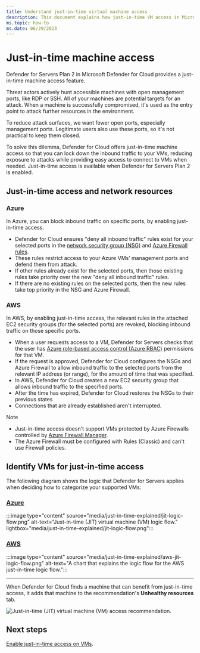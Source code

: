 ```yaml
---
title: Understand just-in-time virtual machine access
description: This document explains how just-in-time VM access in Microsoft Defender for Cloud helps you control access to your Azure virtual machines
ms.topic: how-to
ms.date: 06/29/2023
---
```


# Just-in-time machine access

Defender for Servers Plan 2 in Microsoft Defender for Cloud provides a just-in-time machine access feature. 

Threat actors actively hunt accessible machines with open management ports, like RDP or SSH. All of your machines are potential targets for an attack. When a machine is successfully compromised, it's used as the entry point to attack further resources in the environment.

To reduce attack surfaces, we want fewer open ports, especially management ports. Legitimate users also use these ports, so it's not practical to keep them closed.

To solve this dilemma, Defender for Cloud offers just-in-time machine access so that you can lock down the inbound traffic to your VMs, reducing exposure to attacks while providing easy access to connect to VMs when needed. Just-in-time access is available when Defender for Servers Plan 2 is enabled.


## Just-in-time access and network resources 

### Azure

In Azure, you can block inbound traffic on specific ports, by enabling just-in-time access. 

- Defender for Cloud ensures "deny all inbound traffic" rules exist for your selected ports in the [network security group (NSG)](/azure/virtual-network/network-security-groups-overview#security-rules) and [Azure Firewall rules](/azure/firewall/rule-processing).
- These rules restrict access to your Azure VMs’ management ports and defend them from attack.
- If other rules already exist for the selected ports, then those existing rules take priority over the new "deny all inbound traffic" rules.
- If there are no existing rules on the selected ports, then the new rules take top priority in the NSG and Azure Firewall.

### AWS

In AWS, by enabling just-in-time access, the relevant rules in the attached EC2 security groups (for the selected ports) are revoked, blocking inbound traffic on those specific ports.

- When a user requests access to a VM, Defender for Servers checks that the user has [Azure role-based access control (Azure RBAC)](/azure/role-based-access-control/role-assignments-portal) permissions for that VM.
- If the request is approved, Defender for Cloud configures the NSGs and Azure Firewall to allow inbound traffic to the selected ports from the relevant IP address (or range), for the amount of time that was specified.
- In AWS, Defender for Cloud creates a new EC2 security group that allows inbound traffic to the specified ports.
- After the time has expired, Defender for Cloud restores the NSGs to their previous states
- Connections that are already established aren't interrupted.

> [!NOTE]
> - Just-in-time access doesn't support VMs protected by Azure Firewalls controlled by [Azure Firewall Manager](/azure/firewall-manager/overview).
> - The Azure Firewall must be configured with Rules (Classic) and can't use Firewall policies.

## Identify VMs for just-in-time access

The following diagram shows the logic that Defender for Servers applies when deciding how to categorize your supported VMs:

### [**Azure**](#tab/defender-for-container-arch-aks)

:::image type="content" source="media/just-in-time-explained/jit-logic-flow.png" alt-text="Just-in-time (JIT) virtual machine (VM) logic flow." lightbox="media/just-in-time-explained/jit-logic-flow.png":::

### [**AWS**](#tab/defender-for-container-arch-eks)

:::image type="content" source="media/just-in-time-explained/aws-jit-logic-flow.png" alt-text="A chart that explains the logic flow for the AWS just-in-time logic flow.":::

---

When Defender for Cloud finds a machine that can benefit from just-in-time access, it adds that machine to the recommendation's **Unhealthy resources** tab.

![Just-in-time (JIT) virtual machine (VM) access recommendation.](./media/just-in-time-explained/unhealthy-resources.png)

## Next steps

[Enable just-in-time access on VMs](just-in-time-access-usage.yml).

